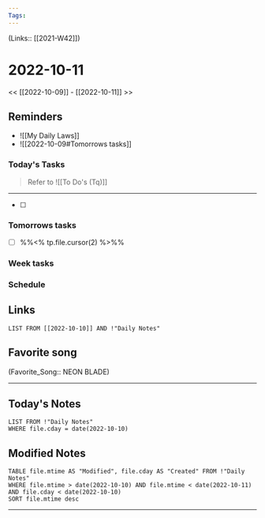 ```yaml
---
Tags:
---
```

(Links:: [[2021-W42]])

# 2022-10-11
<< [[2022-10-09]] - [[2022-10-11]] >>
## Reminders
- ![[My Daily Laws]]
- ![[2022-10-09#Tomorrows tasks]]
### Today's Tasks
> Refer to ![[To Do's (Tq)]]
---
- [ ] 



### Tomorrows tasks
- [ ] %%<% tp.file.cursor(2) %>%%
### Week tasks
### Schedule

## Links
```dataview
LIST FROM [[2022-10-10]] AND !"Daily Notes"
```
## Favorite song
(Favorite_Song:: NEON BLADE)
___
## Today's Notes
```dataview
LIST FROM !"Daily Notes"
WHERE file.cday = date(2022-10-10)
```
## Modified Notes
```dataview
TABLE file.mtime AS "Modified", file.cday AS "Created" FROM !"Daily Notes" 
WHERE file.mtime > date(2022-10-10) AND file.mtime < date(2022-10-11) AND file.cday < date(2022-10-10)
SORT file.mtime desc
```
___
